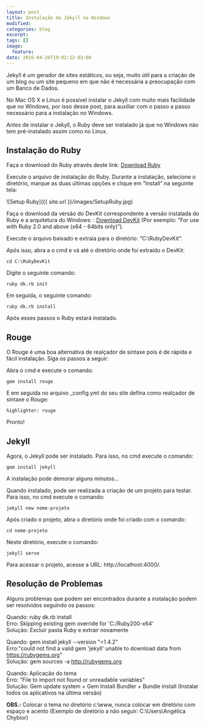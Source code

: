 ```yaml
---
layout: post
title: Instalação do Jekyll no Windows
modified:
categories: blog
excerpt:
tags: []
image:
  feature:
date: 2016-04-26T19:02:12-03:00
---
```


Jekyll é um gerador de sites estáticos, ou seja, muito útil para a criação de um blog ou um site pequeno em que não é necessária a preocupação com um Banco de Dados.

No Mac OS X e Linux é possível instalar o Jekyll com muito mais facilidade que no Windows, por isso desse post, para auxiliar com o passo a passo necessário para a instalação no Windows.

Antes de instalar o Jekyll, o Ruby deve ser instalado já que no Windows não tem pré-instalado assim como no Linux.

## Instalação do Ruby

Faça o download do Ruby através deste link: [Download Ruby](http://rubyinstaller.org/downloads/archives)

Execute o arquivo de instalação do Ruby. Durante a instalação, selecione o diretório, marque as duas últimas opções e clique em “Install” na seguinte tela:

![Setup Ruby]({{ site.url }}/images/SetupRuby.jpg)

Faça o download da versão do DevKit correspondente a versão instalada do Ruby e a arquitetura do Windows: : [Download DevKit](http://rubyinstaller.org/downloads/) (Por exemplo: “For use with Ruby 2.0 and above (x64 - 64bits only)”).

Execute o arquivo baixado e extraia para o diretório: “C:\RubyDevKit”.

Após isso, abra a o cmd e vá até o diretório onde foi extraído o DevKit:

~~~
cd C:\RubyDevKit
~~~

Digite o seguinte comando:

~~~
ruby dk.rb init
~~~

Em seguida, o seguinte comando:

~~~
ruby dk.rb install
~~~

Após esses passos o Ruby estará instalado.

## Rouge

O Rouge é uma boa alternativa de realçador de sintaxe pois é de rápida e fácil instalação. Siga os passos a seguir:

Abra o cmd e execute o comando:

~~~
gem install rouge
~~~

E em seguida no arquivo _config.yml do seu site defina como realçador de sintaxe o Rouge:

~~~
highlighter: rouge
~~~

Pronto!

## Jekyll

Agora, o Jekyll pode ser instalado. Para isso, no cmd execute o comando:

~~~
gem install jekyll
~~~

A instalação pode demorar alguns minutos…

Quando instalado, pode ser realizada a criação de um projeto para testar. Para isso, no cmd execute o comando:

~~~
jekyll new nome-projeto
~~~

Após criado o projeto, abra o diretório onde foi criado com o comando:

~~~
cd nome-projeto
~~~

Neste diretório, execute o comando:

~~~
jekyll serve
~~~

Para acessar o projeto, acesse a URL: http://localhost:4000/.

## Resolução de Problemas

Alguns problemas que podem ser encontrados durante a instalação podem ser resolvidos seguindo os passos:

Quando: ruby dk.rb install
<br>Erro: Skipping existing gem override for 'C:/Ruby200-x64' 
<br>Solução: Excluir pasta Ruby e extrair novamente

Quando: gem install jekyll --version "=1.4.2"
<br>Erro:"could not find a valid gem 'jekyll' unable to download data from https://rubygems.org"
<br>Solução: gem sources -a http://rubygems.org

Quando: Aplicação do tema
<br>Erro: “File to import not found or unreadable variables”
<br>Solução: Gem update system + Gem Install Bundler + Bundle install (Instalar todos os aplicativos na última versão)

**OBS.:** Colocar o tema no diretório c:\www, nunca colocar em diretório com espaço e acento (Exemplo de diretório a não seguir: C:\Users\Angélica Chybior)